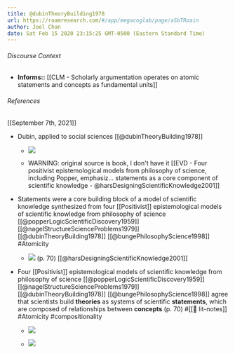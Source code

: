 ```yaml
---
title: @dubinTheoryBuilding1978
url: https://roamresearch.com/#/app/megacoglab/page/aSbTRoain
author: Joel Chan
date: Sat Feb 15 2020 23:15:25 GMT-0500 (Eastern Standard Time)
---
```




###### Discourse Context

- **Informs::** [[CLM - Scholarly argumentation operates on atomic statements and concepts as fundamental units]]

###### References

[[September 7th, 2021]]

- Dubin, applied to social sciences [[@dubinTheoryBuilding1978]]

    - ![](https://firebasestorage.googleapis.com/v0/b/firescript-577a2.appspot.com/o/imgs%2Fapp%2Fmegacoglab%2FQAFZbv8EgB?alt=media&token=9d02c7f0-f5bd-407d-9af1-14fb137fd11c)

    - WARNING: original source is book, I don't have it
[[EVD - Four positivist epistemological models from philosophy of science, including Popper, emphasiz... statements as a core component of scientific knowledge - @harsDesigningScientificKnowledge2001]]

- Statements were a core building block of a model of scientific knowledge synthesized from four [[Positivist]] epistemological models of scientific knowledge from philosophy of science [[@popperLogicScientificDiscovery1959]] [[@nagelStructureScienceProblems1979]] [[@dubinTheoryBuilding1978]] [[@bungePhilosophyScience1998]]   #Atomicity

    - ![](https://firebasestorage.googleapis.com/v0/b/firescript-577a2.appspot.com/o/imgs%2Fapp%2Fmegacoglab%2FBKdsNedWQB?alt=media&token=8d75e1d8-bd58-439f-a232-a25ebf651691) (p. 70)
[[@harsDesigningScientificKnowledge2001]]

- Four [[Positivist]] epistemological models of scientific knowledge from philosophy of science [[@popperLogicScientificDiscovery1959]] [[@nagelStructureScienceProblems1979]] [[@dubinTheoryBuilding1978]] [[@bungePhilosophyScience1998]] agree that scientists build __theories__ as systems of scientific __statements__, which are composed of relationships between __concepts__ (p. 70) #[[📝 lit-notes]] #Atomicity #compositionality

    - ![](https://firebasestorage.googleapis.com/v0/b/firescript-577a2.appspot.com/o/imgs%2Fapp%2Fmegacoglab%2FiQqwB1-Ial?alt=media&token=9a46a986-ca6d-4ba8-85f8-f86aab6bf660)

    - ![](https://firebasestorage.googleapis.com/v0/b/firescript-577a2.appspot.com/o/imgs%2Fapp%2Fmegacoglab%2FME-fGcQ9mR?alt=media&token=5881b8ea-a80e-4c5d-a7b0-4099ceafff13)
